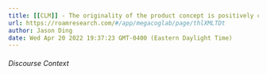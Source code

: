 ```yaml
---
title: [[CLM]] - The originality of the product concept is positively correlated with consumers’ willingness to pay for it.
url: https://roamresearch.com/#/app/megacoglab/page/thlXMLTDt
author: Jason Ding
date: Wed Apr 20 2022 19:37:23 GMT-0400 (Eastern Daylight Time)
---
```




###### Discourse Context


